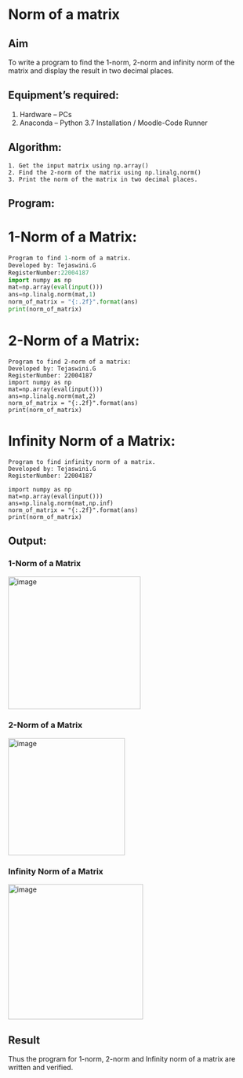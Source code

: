 # Norm of a matrix
## Aim
To write a program to find the 1-norm, 2-norm and infinity norm of the matrix and display the result in two decimal places.
## Equipment’s required:
1.	Hardware – PCs
2.	Anaconda – Python 3.7 Installation / Moodle-Code Runner
## Algorithm:
	1. Get the input matrix using np.array()   
    2. Find the 2-norm of the matrix using np.linalg.norm()
	3. Print the norm of the matrix in two decimal places.
## Program:
# 1-Norm of a Matrix:
```python
Program to find 1-norm of a matrix.
Developed by: Tejaswini.G
RegisterNumber:22004187
import numpy as np
mat=np.array(eval(input()))
ans=np.linalg.norm(mat,1)
norm_of_matrix = "{:.2f}".format(ans)
print(norm_of_matrix)
```
# 2-Norm of a Matrix:
```
Program to find 2-norm of a matrix:
Developed by: Tejaswini.G
RegisterNumber: 22004187
import numpy as np
mat=np.array(eval(input()))
ans=np.linalg.norm(mat,2)
norm_of_matrix = "{:.2f}".format(ans)
print(norm_of_matrix)
```
# Infinity Norm of a Matrix:
```
Program to find infinity norm of a matrix.
Developed by: Tejaswini.G
RegisterNumber: 22004187

import numpy as np
mat=np.array(eval(input()))
ans=np.linalg.norm(mat,np.inf)
norm_of_matrix = "{:.2f}".format(ans)
print(norm_of_matrix)
```

## Output:
### 1-Norm of a Matrix
<img width="270" alt="image" src="https://user-images.githubusercontent.com/121222763/214521461-8bb47781-0978-4fdc-8c6d-6df05a77ebd0.png">


### 2-Norm of a Matrix
<img width="238" alt="image" src="https://user-images.githubusercontent.com/121222763/214521560-5b559c50-5a16-4ad7-9f70-1ad877f75543.png">


### Infinity Norm of a Matrix
<img width="275" alt="image" src="https://user-images.githubusercontent.com/121222763/214521641-2525680b-e7b8-46f4-9028-bdb8effb2396.png">


## Result
Thus the program for 1-norm, 2-norm and Infinity norm of a matrix are written and verified.
